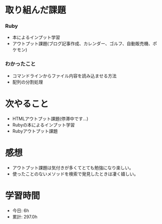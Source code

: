 # 取り組んだ課題
### Ruby
* 本によるインプット学習
* アウトプット課題(ブログ記事作成、カレンダー、ゴルフ、自動販売機、ポケモン)
### わかったこと
* コマンドラインからファイル内容を読み込ませる方法
* 配列の分割処理
# 次やること
* HTMLアウトプット課題(停滞中です…)
* Rubyの本によるインプット学習
* Rubyアウトプット課題
# 感想
* アウトプット課題は気付きが多くてとても勉強になり楽しい。
* 使ったことのないメソッドを検索で発見したときは凄く嬉しい。
# 学習時間
* 今日: 6h
* 累計: 297.0h
